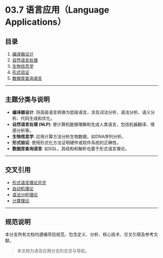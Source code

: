 # 03.7 语言应用（Language Applications）

## 目录

1.  [编译器设计](./03.7.1_Compiler_Design.md)
2.  [自然语言处理](./03.7.2_Natural_Language_Processing.md)
3.  [生物信息学](./03.7.3_Bioinformatics.md)
4.  [形式验证](./03.7.4_Formal_Verification.md)
5.  [数据库查询语言](./03.7.5_Database_Query_Languages.md)

---

## 主题分类与说明

-   **编译器设计**: 将高级语言转换为低级语言，涉及词法分析、语法分析、语义分析、代码生成和优化。
-   **自然语言处理 (NLP)**: 使计算机能够理解和生成人类语言，包括机器翻译、情感分析等。
-   **生物信息学**: 应用计算方法分析生物数据，如DNA序列分析。
-   **形式验证**: 使用形式化方法证明硬件或软件系统的正确性。
-   **数据库查询语言**: 如SQL，其结构和解析也基于形式语言理论。

---

## 交叉引用

-   [形式语言理论总览](../01_Formal_Language_Theory_Index.md)
-   [自动机理论](../01_Automata_Theory/README.md)
-   [语法分析理论](../03.4_Parsing_Theory/README.md)
-   [计算理论](../03.6_Computation_Theory/README.md)

---

## 规范说明

本分支所有文档均遵循项目规范，包含定义、分析、核心技术、交叉引用及参考文献。

> 本文档为语言应用分支的总览与导航。
